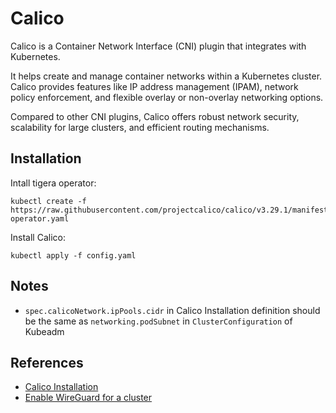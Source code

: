 # Calico

Calico is a Container Network Interface (CNI) plugin that integrates with
Kubernetes.

It helps create and manage container networks within a Kubernetes cluster.
Calico provides features like IP address management (IPAM), network policy
enforcement, and flexible overlay or non-overlay networking options.

Compared to other CNI plugins, Calico offers robust network security,
scalability for large clusters, and efficient routing mechanisms.

## Installation

Intall tigera operator:

```shell
kubectl create -f https://raw.githubusercontent.com/projectcalico/calico/v3.29.1/manifests/tigera-operator.yaml
```

Install Calico:

```shell
kubectl apply -f config.yaml
```

## Notes

-   `spec.calicoNetwork.ipPools.cidr` in Calico Installation definition should
    be the same as `networking.podSubnet` in `ClusterConfiguration` of Kubeadm

## References

-   [Calico Installation](https://docs.tigera.io/calico/latest/getting-started/kubernetes/self-managed-onprem/config-options)
-   [Enable WireGuard for a cluster](https://docs.tigera.io/calico/latest/network-policy/encrypt-cluster-pod-traffic#enable-wireguard-for-a-cluster)
